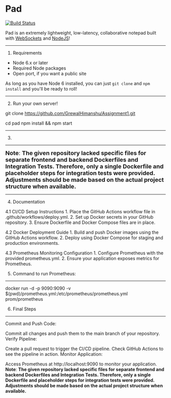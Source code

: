 # Pad 
[![Build Status](https://travis-ci.org/petercunha/Pad.svg?branch=master)](https://travis-ci.org/petercunha/Pad)

Pad is an extremely lightweight, low-latency, collaborative notepad built with [WebSockets](https://en.wikipedia.org/wiki/WebSocket) and [NodeJS](https://nodejs.org/)!

-----------------------

1. Requirements

  * Node 6.x or later
  * Required Node packages
  * Open port, if you want a public site

As long as you have Node 6 installed, you can just `git clone` and `npm install` and you'll be ready to roll!

-----------------------

2. Run your own server!

git clone https://github.com/GrewalHimanshu/Assignment1.git

cd pad
npm install && npm start

-----------------------

3.

-----------------------

<span style="font-size:18px;">****Note****: **The given repository lacked specific files for separate frontend and backend Dockerfiles and Integration Tests. Therefore, only a single Dockerfile and placeholder steps for integration tests were provided. Adjustments should be made based on the actual project structure when available.**</span>

-----------------------

4. Documentation

  4.1 CI/CD Setup Instructions
      1. Place the GitHub Actions workflow file in .github/workflows/deploy.yml.
      2. Set up Docker secrets in your GitHub repository.
      3. Ensure Dockerfile and Docker Compose files are in place.

  4.2 Docker Deployment Guide
      1. Build and push Docker images using the GitHub Actions workflow.
      2. Deploy using Docker Compose for staging and production environments.

  4.3 Prometheus Monitoring Configuration
      1. Configure Prometheus with the provided prometheus.yml.
      2. Ensure your application exposes metrics for Prometheus.

5. Command to run Prometheus:
 -----------------------------
docker run -d -p 9090:9090 -v $(pwd)/prometheus.yml:/etc/prometheus/prometheus.yml prom/prometheus

6. Final Steps
---------------
Commit and Push Code:

Commit all changes and push them to the main branch of your repository.
Verify Pipeline:

Create a pull request to trigger the CI/CD pipeline.
Check GitHub Actions to see the pipeline in action.
Monitor Application:

Access Prometheus at http://localhost:9090 to monitor your application.
****Note****: **The given repository lacked specific files for separate frontend and backend Dockerfiles and Integration Tests. Therefore, only a single Dockerfile and placeholder steps for integration tests were provided. Adjustments should be made based on the actual project structure when available.**
